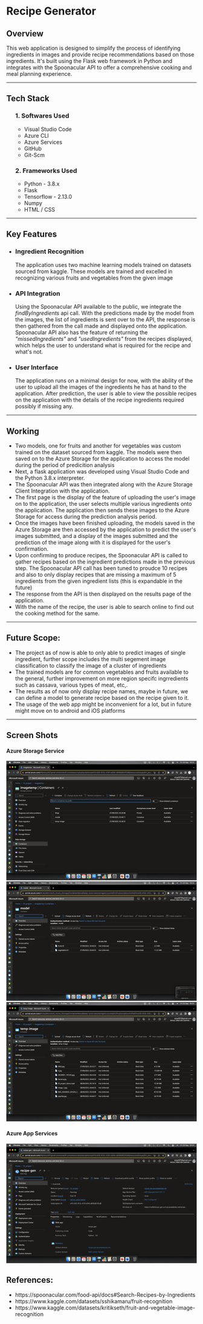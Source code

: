 <h1>Recipe Generator</h1>
<h2>Overview</h2>
This web application is designed to simplify the process of identifying ingredients in images and provide recipe recommendations based on those ingredients. It's built using the Flask web framework in Python and integrates with the Spoonacular API to offer a comprehensive cooking and meal planning experience.
<hr>
<h2>Tech Stack</h2>
<ul>
    <h3><bold>1. Softwares Used</bold></h3>
  <ul>
    <li>Visual Studio Code</li>
    <li>Azure CLI</li>
    <li>Azure Services</li>
    <li>GitHub</li>
    <li>Git-Scm</li>
  </ul>
  <h3><bold>2. Frameworks Used</bold></h3>
  <ul>
    <li>Python - 3.8.x</li>
    <li>Flask</li>
    <li>Tensorflow - 2.13.0</li>
    <li>Numpy</li>
    <li>HTML / CSS</li>
  </ul>
</ul>
<hr>
<h2>Key Features</h2>
<ul>
  <li><h3>Ingredient Recognition</h3>The application uses two machine learning models trained on datasets sourced from kaggle. These models are trained and excelled in recognizing various fruits and vegetables from the given image</li>
  <li><h3>API Integration</h3>Using the Spoonacular API available to the public, we integrate the <i><bold>findByIngredients</bold></i> api call. With the predictions made by the model from the images, the list of ingredients is sent over to the API, the response is then gathered from the call made and displayed onto the application. Spoonacular API also has the feature of returning the <i>"missedIngredients"</i> and <i>"usedIngredients"</i> from the recipes displayed, which helps the user to understand what is required for the recipe and what's not.</li>
  <li><h3>User Interface</h3>The application runs on a minimal design for now, with the ability of the user to upload all the images of the ingredients he has at hand to the application. After prediction, the user is able to view the possible recipes on the application with the details of the recipe ingredients required possibly if missing any.</li>
</ul>
<hr>
<h2>Working</h2>
<ul>
  <li>Two models, one for fruits and another for vegetables was custom trained on the dataset sourced from kaggle. The models were then saved on to the Azure Storage for the application to access the model during the period of predicition analysis</li>
  <li>Next, a flask application was developed using Visual Studio Code and the Python 3.8.x interpreter.</li>
  <li>The Spoonacular API was then integrated along with the Azure Storage Client Integration with the application.</li>
  <li>The first page is the display of the feature of uploading the user's image on to the application, the user selects multiple various ingredients onto the application. The application then sends these images to the Azure Storage for access during the prediction analysis period.</li>
  <li>Once the images have been finished uploading, the models saved in the Azure Storage are then accessed by the application to predict the user's images submitted, and a display of the images submitted and the prediction of the image along with it is displayed for the user's confirmation.</li>
  <li>Upon confirming to produce recipes, the Spoonacular API is called to gather recipes based on the ingredient predictions made in the previous step. The Spoonacular API call has been tuned to proudce 10 recipes and also to only display recipes that are missing a maximum of 5 ingredients from the given ingredient lists (this is expandable in the future)</li>
  <li>The response from the API is then displayed on the results page of the application.</li>
  <li>With the name of the recipe, the user is able to search online to find out the cooking method for the same.</li>
</ul>
<hr>
<h2>Future Scope:</h2>
<ul>
  <li>The project as of now is able to only able to predict images of single ingredient, further scope includes the multi segement image classification to classify the image of a cluster of ingredients</li>
  <li>The trained models are for common vegetables and fruits available to the general, further improvement on more region specifc ingrredients such as cassava, various types of meat, etc,.</li>
  <li>The results as of now only display recipe names, maybe in future, we can define a model to generate recipe based on the recipe given to it.</li>
  <li>The usage of the web app might be inconvenient for a lot, but in future might move on to android and iOS platforms</li>
</ul>
<hr>
<h2>Screen Shots</h2>
<h4>Azure Storage Service</h4>
<img src="https://github.com/Sirpy-Palaniswamy/frt-project/blob/main/screenshots/Storage_Containers.png" />
<img src="https://github.com/Sirpy-Palaniswamy/frt-project/blob/main/screenshots/Storage_Model_Container.png"/>
<img src="https://github.com/Sirpy-Palaniswamy/frt-project/blob/main/screenshots/Storage_Image_Container.png"/>
<h4>Azure App Services</h4>
<img src="https://github.com/Sirpy-Palaniswamy/frt-project/blob/main/screenshots/Azure_App_Service.png">
<h2>References:</h2>
<ul>
  <li>https://spoonacular.com/food-api/docs#Search-Recipes-by-Ingredients</li>
  <li>https://www.kaggle.com/datasets/sshikamaru/fruit-recognition</li>
  <li>https://www.kaggle.com/datasets/kritikseth/fruit-and-vegetable-image-recognition</li>
</ul>
